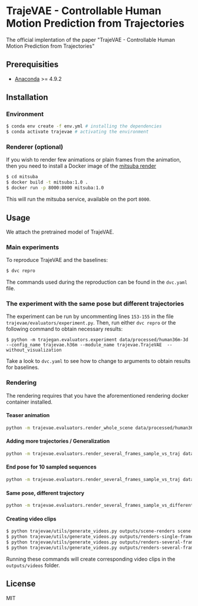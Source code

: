 # TrajeVAE - Controllable Human Motion Prediction from Trajectories

The official implentation of the paper "TrajeVAE - Controllable Human Motion
Prediction from Trajectories"

## Prerequisities
- [Anaconda](https://anaconda.org/) >= 4.9.2

## Installation


### Environment
```bash
$ conda env create -f env.yml # installing the dependencies
$ conda activate trajevae # activating the environment
```

### Renderer (optional)

If you wish to render few animations or plain frames from the animation, then
you need to install a Docker image of the [mitsuba render](https://github.com/mitsuba-renderer/mitsuba)

```bash
$ cd mitsuba
$ docker build -t mitsuba:1.0 .
$ docker run -p 8000:8000 mitsuba:1.0   
```

This will run the mitsuba service, available on the port `8000`.


## Usage

We attach the pretrained model of TrajeVAE.

### Main experiments

To reproduce TrajeVAE and the baselines:
```bash
$ dvc repro
```

The commands used during the reproduction can be found in the `dvc.yaml` file.

### The experiment with the same pose but different trajectories
The experiment can be run by uncommenting lines `153-155` in the file
`trajevae/evaluators/experiment.py`. Then, run either `dvc repro` or the
following command to obtain necessary results:
```
$ python -m trajegan.evaluators.experiment data/processed/human36m-3d --config_name trajevae.h36m --module_name trajevae.TrajeVAE  --without_visualization
```

Take a look to `dvc.yaml` to see how to change to arguments to obtain results
for baselines.
 

### Rendering

The rendering requires that you have the aforementioned rendering docker
container installed. 


#### **Teaser animation**
```bash
python -m trajevae.evaluators.render_whole_scene data/processed/human36m-3d/ --config_name base_h36m --module_name trajevae.TrajeVAE  --joint_indices_to_use 3 6 13 16 --renderer_port 8000
```

#### **Adding more trajectories / Generalization**
```bash
python -m trajevae.evaluators.render_several_frames_sample_vs_traj data/processed/human36m-3d/ --config_name trajevae.h36m --module_name trajevae.TrajeVAE --renderer_port 8000 
```

#### **End pose for 10 sampled sequences**
```bash
python -m trajevae.evaluators.render_several_frames_sample_vs_traj data/processed/human36m-3d/ --config_name trajevae.h36m --module_name trajevae.TrajeVAE --renderer_port 8000
```

#### **Same pose, different trajectory**
```bash
python -m trajevae.evaluators.render_several_frames_sample_vs_different_traj data/processed/human36m-3d/ --config_name trajevae.h36m --module_name trajevae.TrajeVAE --renderer_port 8000
```

#### **Creating video clips**

```bash
$ python trajevae/utils/generate_videos.py outputs/scene-renders scene
$ python trajevae/utils/generate_videos.py outputs/renders-single-frame-sample-vs-traj single
$ python trajevae/utils/generate_videos.py outputs/renders-several-frames-sample-vs-traj several 
$ python trajevae/utils/generate_videos.py outputs/renders-several-frames-sample-vs-diff-traj several 
```

Running these commands will create corresponding video clips in the
`outputs/videos` folder.

## License
MIT